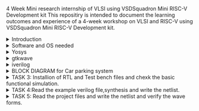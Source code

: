 4 Week Mini  research internship of VLSI using VSDSquadron Mini RISC-V Development kit
This repositiry is intended to document the learning outcomes and experience of a 4-week workshop on VLSI and RISC-V using VSDSquadron Mini RISC-V Development kit.

<details>
<summary>Introduction</summary>
<br>
Install required softwares for the program.Alloted space of 100 GB and 8 TB for Virtual machine and connected the ubuntu disc file with it. 
</details>

<details>
<summary> Software and OS needed</summary>
<br>
Ubuntu, Oracle Virtual Machine and packages needed are Yosys,gtkwave,iverilog,OpenSTA,Magic
</details>

<details>
  <summary> Yosys </summary>
  
  Installed all required Softwares for the project.
  <br>
  ![yosys](https://github.com/akhilgwoda2003/README/assets/146440570/99e80222-e1d9-4429-b51e-aaa3c5851363)


</details>

<details>
  <summary>  gtkwave </summary>
  <code>sudo apt-get install gtkwave</code>
  
  gtkwave has also been installed using when insatlling the git file of VSD Open source EDA tools
  <br>
  ![gtkwave](https://github.com/akhilgwoda2003/README/assets/146440570/b320bb26-5d6e-4e9f-94fa-16e9d5c2cfd7)

</details>

<details>
  <summary> iverilog </summary>
<code>sudo apt-get install iverilog</code>
  
  Iverilog is been installed
  <br>
  ![iverilog](https://github.com/akhilgwoda2003/README/assets/146440570/9c0f651b-0c50-4b40-941d-7b4816df491d)

</details>

<details>
  <summary> BLOCK DIAGRAM for Car parking system </summary>

 car parking system
  <br>
 ![block diagram](https://github.com/KumarKarthikeya/VLSI-VSD/assets/72381320/d6b9dbce-a84f-4767-beda-345a00c2d676)


</details>

<details>
  <summary> TASK 3: Installion of RTL and Test bench files and chexk the basic functional simulation. </summary>

  RTL and TB files
  <br>
![WhatsApp Image 2024-04-18 at 9 20 16 PM](https://github.com/akhilgwoda2003/README/assets/146440570/a19e9cbd-42fb-44b0-ad0d-51a9e1297a69)

  Basis of functional simulation
  <br>
  ![Screenshot from 2024-02-25 13-36-48](https://github.com/KumarKarthikeya/VLSI-VSD/assets/72381320/7d5ead33-1c86-4262-b9d3-6f503af320e0)

</details>

<details>
  <summary> TASK 4:Read the example verilog file,synthesis and write the netlist.  </summary>

  Invoking yosys inside verilog_code file:
  
  <code>yosys</code>
  <br>
  ![WhatsApp Image 2024-04-11 at 12 43 15 PM (2)](https://github.com/akhilgwoda2003/README/assets/146440570/e6d1eb2e-ec60-434f-8775-82bbaef7ea4e)


  Reading the Library:

  <code>read_liberty -lib /home/kumar123/sky130RTLDesignAndSynthesisWorkshop/lib/sky130_fd_sc_hd__tt_025C_1v80.lib</code>
  <br>
  ![read lib](https://github.com/KumarKarthikeya/VLSI-VSD/assets/72381320/06e8f261-67e4-4b90-a452-2cb12e2f8b44)

  Reading the Design:

  <code>read_verilog good_mux.v</code>
  <br>
  ![read verilog](https://github.com/KumarKarthikeya/VLSI-VSD/assets/72381320/30c76fdf-fdf5-4096-a4bd-e119ddaf82bd)

  Specifying the module that we are synthesizing:

  <code>synth -top good_mux</code>
  <br>
  ![synth](https://github.com/KumarKarthikeya/VLSI-VSD/assets/72381320/401752ce-8d5b-451f-b50b-346be328f5b4)

  To generate the netlist use abc liberty:

  <code>abc -liberty /home/kumar123/sky130RTLDesignAndSynthesisWorkshop/lib/sky130_fd_sc_hd__tt_025C_1v80.lib</code>
  <br>
  ![abc liberty](https://github.com/KumarKarthikeya/VLSI-VSD/assets/72381320/fc9fc79c-ac05-445e-ab89-547127a90ca5)

  To see the graphical version of the logic:

  <code>show</code>
  <br>
  ![show](https://github.com/KumarKarthikeya/VLSI-VSD/assets/72381320/17c7dc2d-cbc5-4b25-9182-7087d1d2f0f4)

  To write the netlist:

  <code>write_verilog good_mux_netlist.v</code>
  <br>
  ![write verilog](https://github.com/KumarKarthikeya/VLSI-VSD/assets/72381320/e2818095-8900-40ce-9e8c-758b6823e665)

  Using the switch '-noattr' to get the simplified version of netlist file:

  <code>write_verilog -noattr good_mux_netlist.v</code>
  <br>
  ![write verilog noattr](https://github.com/KumarKarthikeya/VLSI-VSD/assets/72381320/98236726-aeff-4243-a6bb-52a899ffdf0b)

  To open the netlist:

  <code>!gvim good_mux_netlist.v</code>
  <br>
  ![gvim](https://github.com/KumarKarthikeya/VLSI-VSD/assets/72381320/99c3eafe-2147-4070-8959-147d75b22bf4)

  ![gvim code](https://github.com/KumarKarthikeya/VLSI-VSD/assets/72381320/36b34545-5ce3-4788-831a-f8450153fd68)


</details>

<details>
  <summary> TASK 5: Read the project files and write the netlist and verify the wave forms. </summary>
Check the Gtkwave for the design

<code> iverilog iiitb_cps.v</code>
<code>./a.out</code>
<code>gtkwave iiitb_cps.vcd</code>
<br>
![gtkwave](https://github.com/KumarKarthikeya/VLSI-VSD/assets/72381320/91c7e561-947e-48f9-9c77-6e9d60f8e50a)

   To Generate the netlist extract the git code file of car parking system project
   
  <code> git clone https://github.com/ishan-desai64/iiitb_cps.git</code>
  <br>
  [git cline](https://github.com/akhilgwoda2003/README/assets/146440570/e6d1eb2e-ec60-434f-8775-82bbaef7ea4e)

  Invoking yosys inside iiitb_cps file
  
<code>yosys</code>
<br>
  ![WhatsApp Image 2024-04-11 at 12 43 15 PM (2)](https://github.com/akhilgwoda2003/README/assets/146440570/e6d1eb2e-ec60-434f-8775-82bbaef7ea4e)

Reading the Library:

<code>read_liberty -lib /home/kumar123/iiitb_cps/lib/sky130_fd_sc_hd_tt_025C_ 1v80.lib</code>
<br>
![read lib real](https://github.com/KumarKarthikeya/VLSI-VSD/assets/72381320/40674605-992c-4594-b2be-9dd34df64d05)

Read verilog file:

<code>read_verilog iiitb_cps.v</code>
<br>
![read verilog real](https://github.com/KumarKarthikeya/VLSI-VSD/assets/72381320/7e51a141-cdd4-416f-812a-be4e05654e6c)

Synthesizing the project module:

<code>synth -top iiitb_cps</code>
<br>
![synth real](https://github.com/KumarKarthikeya/VLSI-VSD/assets/72381320/e3309e3a-f420-4b71-b0a3-507c51eaa55b)

Generate the netlist:

<code>abc -liberty /home/kumar123/iiitb_cps/lib/sky130_fd_sc_hd_tt_025C_1v80.lib</code>
<br>
![abc lib real](https://github.com/KumarKarthikeya/VLSI-VSD/assets/72381320/928219a8-95e1-4902-a113-99d4f422f6ad)

To write the netlist:

<code>write_verilog netlist.v</code>

Using the switch '-noattr' to get the simplified version of netlist file:

<code>write_verilog -noattr netlist.v</code>

To see graphical representation of the logic:
<code>show</code>
![show dot](https://github.com/KumarKarthikeya/VLSI-VSD/assets/72381320/ff7e6747-76f4-4ba3-8e59-d6a60df887c0)

To open the netlist:
<code>!gvim netlist.v</code>

Here is the clear view of circuit:

[output.pdf](https://github.com/KumarKarthikeya/VLSI-VSD/files/14545854/output.pdf)

Check the whether the netlist will match the design:
<code>iverilog ../iiitb_cps/verilog_model/primitives.v ../iiitb_cps/verilog_model/sky130_fd_sc_hd.v netlist.v iiitb_cps.v</code>

<code> ./a.out</code>

<code> gtkwave iiitb_cps.vcd</code>

Gtkwave of the netlist:
![gtk2](https://github.com/KumarKarthikeya/VLSI-VSD/assets/72381320/e3e5a93c-c1d4-4b1f-847e-4a6a68a79baa)



</details>

